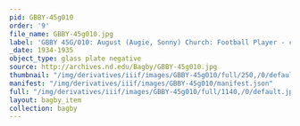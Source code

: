 ```yaml
---
pid: GBBY-45g010
order: '9'
file_name: GBBY-45g010.jpg
label: 'GBBY 45G/010: August (Augie, Sonny) Church: Football Player - c1934-1935'
_date: 1934-1935
object_type: glass plate negative
source: http://archives.nd.edu/Bagby/GBBY-45g010.jpg
thumbnail: "/img/derivatives/iiif/images/GBBY-45g010/full/250,/0/default.jpg"
manifest: "/img/derivatives/iiif/images/GBBY-45g010/manifest.json"
full: "/img/derivatives/iiif/images/GBBY-45g010/full/1140,/0/default.jpg"
layout: bagby_item
collection: bagby
---
```

